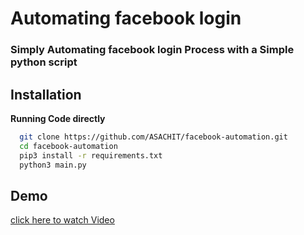 
# Automating facebook login 

### Simply Automating facebook login Process with a Simple python script

## Installation
**Running Code directly**
```bash
  git clone https://github.com/ASACHIT/facebook-automation.git
  cd facebook-automation
  pip3 install -r requirements.txt
  python3 main.py
```
    
## Demo

[click here to watch Video](https://youtu.be/dE6oQsPjuak)

  